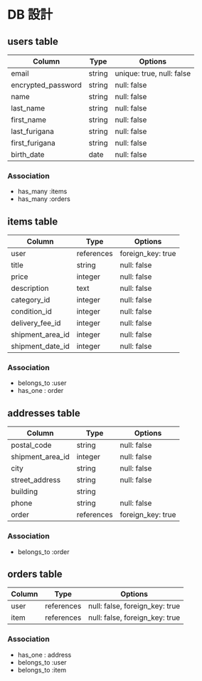 # DB 設計

## users table

| Column             | Type                | Options                  |
|--------------------|---------------------|--------------------------|
| email              | string              | unique: true, null: false|
| encrypted_password | string              | null: false              |
| name               | string              | null: false              |
| last_name          | string              | null: false              |
| first_name         | string              | null: false              |
| last_furigana      | string              | null: false              |
| first_furigana     | string              | null: false              |
| birth_date         | date                | null: false              |

### Association

- has_many  :items
- has_many  :orders

## items table

| Column                         | Type       | Options              |
|--------------------------------|------------|----------------------|
| user                           | references | foreign_key: true    |
| title                          | string     | null: false          |
| price                          | integer    | null: false          |
| description                    | text       | null: false          |
| category_id                    | integer    | null: false          |
| condition_id                   | integer    | null: false          |
| delivery_fee_id                | integer    | null: false          |
| shipment_area_id               | integer    | null: false          |
| shipment_date_id               | integer    | null: false          |

### Association

- belongs_to :user
- has_one : order

## addresses table 

| Column          | Type           | Options              |
|-----------------|----------------|----------------------|
| postal_code     | string         | null: false          |
| shipment_area_id| integer        | null: false          |
| city            | string         | null: false          |
| street_address  | string         | null: false          |
| building        | string         |                      |
| phone           | string         | null: false          |
| order           | references     | foreign_key: true    | 


### Association

- belongs_to :order

## orders table

| Column               | Type       | Options                        |
|----------------------|------------|--------------------------------|
| user                 | references | null: false, foreign_key: true |
| item                 | references | null: false, foreign_key: true |

### Association

- has_one : address
- belongs_to :user
- belongs_to :item